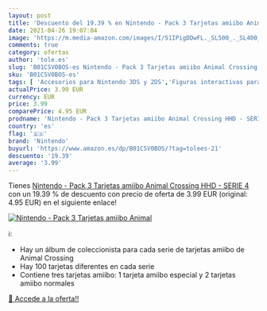 ```yaml
---
layout: post
title: 'Descuento del 19.39 % en Nintendo - Pack 3 Tarjetas amiibo Animal'
date: 2021-04-26 19:07:04
image: 'https://m.media-amazon.com/images/I/51IPigDDwFL._SL500_._SL400_.jpg'
comments: true
category: ofertas
author: 'tole.es'
slug: 'B01CSV0BOS-es Nintendo - Pack 3 Tarjetas amiibo Animal Crossing HHD -...'
sku: 'B01CSV0BOS-es'
tags: [ 'Accesorios para Nintendo 3DS y 2DS','Figuras interactivas para Nintendo 3DS y 2DS','Figuras interactivas para Nintendo Wii U','Hardware y juegos para Nintendo 3DS y 2DS','Hardware y juegos para Wii U','Packs de accesorios para Nintendo 3DS y 2DS','Sistemas precursores y micro consolas','Videojuegos','nintendo', ]
actualPrice: 3.99 EUR
currency: EUR
price: 3.99
comparePrice: 4.95 EUR
prodname: 'Nintendo - Pack 3 Tarjetas amiibo Animal Crossing HHD - SERIE 4'
country: 'es'
flag: '🇪🇸'
brand: 'Nintendo'
buyurl: 'https://www.amazon.es/dp/B01CSV0BOS/?tag=tolees-21'
descuento: '19.39'
average: '3.99'
---
```


Tienes [Nintendo - Pack 3 Tarjetas amiibo Animal Crossing HHD - SERIE 4](https://www.amazon.es/dp/B01CSV0BOS/?tag=tolees-21) con un 19.39 % de descuento con precio de oferta de 3.99 EUR (original: 4.95 EUR) en el siguiente enlace!

[![Nintendo - Pack 3 Tarjetas amiibo Animal](https://m.media-amazon.com/images/I/51IPigDDwFL._SL500_._SL400_.jpg)](https://www.amazon.es/dp/B01CSV0BOS/?tag=tolees-21)

ℹ️:

- Hay un álbum de coleccionista para cada serie de tarjetas amiibo de Animal Crossing
- Hay 100 tarjetas diferentes en cada serie
- Contiene tres tarjetas amiibo: 1 tarjeta amiibo especial y 2 tarjetas amiibo normales

[🛒 Accede a la oferta!!](https://www.amazon.es/dp/B01CSV0BOS/?tag=tolees-21)
